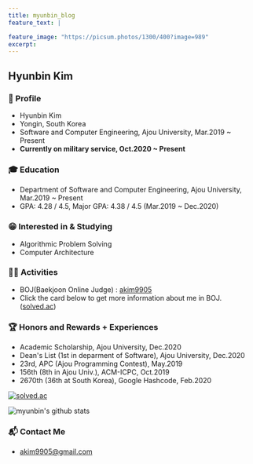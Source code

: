 ```yaml
---
title: myunbin_blog
feature_text: |

feature_image: "https://picsum.photos/1300/400?image=989"
excerpt: 
---
```

## Hyunbin Kim
### 👦 Profile
* Hyunbin Kim
* Yongin, South Korea
* Software and Computer Engineering, Ajou University, Mar.2019 ~ Present
* **Currently on military service, Oct.2020 ~ Present**

### 🎓 Education
* Department of Software and Computer Engineering, Ajou University, Mar.2019 ~ Present
* GPA: 4.28 / 4.5, Major GPA: 4.38 / 4.5 (Mar.2019 ~ Dec.2020)

### 😁 Interested in & Studying
* Algorithmic Problem Solving
* Computer Architecture

### 👨‍💻 Activities
* BOJ(Baekjoon Online Judge) : [akim9905](http://icpc.me/akim9905)
* Click the card below to get more information about me in BOJ. ([solved.ac](http://solved.ac))

### 🏆 Honors and Rewards + Experiences
* Academic Scholarship, Ajou University, Dec.2020
* Dean's List (1st in deparment of Software), Ajou University, Dec.2020
* 23rd, APC (Ajou Programming Contest), May.2019
* 156th (8th in Ajou Univ.), ACM-ICPC, Oct.2019
* 2670th (36th at South Korea), Google Hashcode, Feb.2020

[![solved.ac](http://mazassumnida.wtf/api/v2/generate_badge?boj=akim9905)](https://solved.ac/akim9905)

![myunbin's github stats](https://github-readme-stats.vercel.app/api?username=myunbin&bg_color=30,8bcdcd,583d72&title_color=fff&text_color=fff)

<!-- * Codeforces : [MYUNBIN](https://codeforces.com/profile/MYUNBIN) [![](https://run.kaist.ac.kr/badges/codeforces/MYUNBIN.svg)](https://codeforces.com/profile/MYUNBIN) -->

### 📬 Contact Me
* <akim9905@gmail.com>
<!--
**myunbin/myunbin** is a ✨ _special_ ✨ repository because its `README.md` (this file) appears on your GitHub profile.

Here are some ideas to get you started:

- 🔭 I’m currently working on ...
- 🌱 I’m currently learning ...
- 👯 I’m looking to collaborate on ...
- 🤔 I’m looking for help with ...
- 💬 Ask me about ...
- 📫 How to reach me: ...
- 😄 Pronouns: ...
- ⚡ Fun fact: ...
-->
